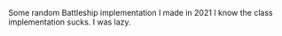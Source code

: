 Some random Battleship implementation I made in 2021
I know the class implementation sucks. I was lazy.
